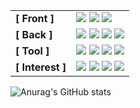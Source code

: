 |         |           | 
| --------     | --------- | 
| **[ Front ]**    | <img src="https://img.shields.io/badge/HTML5-E34F26?style=flat-square&logo=HTML5&logoColor=white"/></a> <img src="https://img.shields.io/badge/CSS3-1572B6?style=flat-square&logo=CSS3&logoColor=white"/></a> <img src="https://img.shields.io/badge/JavaScript-F7DF1E?style=flat-square&logo=JavaScript&logoColor=white"/></a>|
|**[ Back ]**     | <img src ="https://img.shields.io/badge/Java-f98b00?&style=flat-square&logo=Java&logoColor=white"/></a> <img src ="https://img.shields.io/badge/Spring-006600?&style=flat-square&logo=Spring&logoColor=white"/></a> <img src ="https://img.shields.io/badge/Oracle-eb0d00?&style=flat-square&logo=Oracle&logoColor=white"/></a> <img src ="https://img.shields.io/badge/MySQL-3b67ff?&style=flat-square&logo=MySQL&logoColor=white"/></a></a> |
| **[ Tool ]**    | <img src ="https://img.shields.io/badge/IntelliJIDEA-eb0d00?&style=flat-square&logo=IntelliJIDEA&logoColor=white"/></a> <img src ="https://img.shields.io/badge/eclipse-210035?&style=flat-square&logo=eclipse&logoColor=white"/></a> <img src ="https://img.shields.io/badge/git-0a0010?&style=flat-square&logo=git&logoColor=white"/></a> <img src ="https://img.shields.io/badge/ApacheTomcat-b38a00?&style=flat-square&logo=ApacheTomcat&logoColor=white"/> |
| **[ Interest ]** | <img src="https://img.shields.io/badge/React-7357ff?style=flat-square&logo=React&logoColor=white"/></a> <img src="https://img.shields.io/badge/Vue.js-006600?style=flat-square&logo=Vue.js&logoColor=white"/></a> <img src="https://img.shields.io/badge/Node.js-339933?style=flat-square&logo=Node.js&logoColor=white"/></a>  <img src="https://img.shields.io/badge/Docker-677cff?style=flat-square&logo=Docker&logoColor=white"/></a> |


  <!--<img alt="Python" src ="https://img.shields.io/badge/기술명-원하는색상코드.svg?&style=for-the-badge&logo=로고명&logoColor=로고색상"/>-->


![Anurag's GitHub stats](https://github-readme-stats.vercel.app/api?username=lgs0503&show_icons=true&theme=graywhite)
